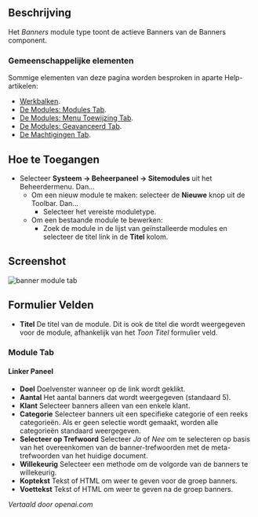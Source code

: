 <!-- Filename: Help4.x:Site_Modules:_Banners  / Display title: Modules: Banners -->

## Beschrijving

Het *Banners* module type toont de actieve Banners van de Banners component.

### Gemeenschappelijke elementen

Sommige elementen van deze pagina worden besproken in aparte Help-artikelen:

* [Werkbalken](jdocmanual?article=help/common-elements/toolbars).
* [De Modules: Modules Tab](jdocmanual?article=help/modules/modules-module-tab).
* [De Modules: Menu Toewijzing Tab](jdocmanual?article=help/modules/modules-menu-assignment-tab).
* [De Modules: Geavanceerd Tab](jdocmanual?article=help/modules/modules-advanced-tab).
* [De Machtigingen Tab](jdocmanual?article=help/common-elements/edit-permissions).

## Hoe te Toegangen

- Selecteer **Systeem → Beheerpaneel → Sitemodules** uit het
  Beheerdermenu. Dan...
  - Om een nieuw module te maken: selecteer de **Nieuwe** knop uit de Toolbar. Dan...
    - Selecteer het vereiste moduletype.
  - Om een bestaande module te bewerken:
    - Zoek de module in de lijst van geïnstalleerde modules en selecteer de
      titel link in de **Titel** kolom.

## Screenshot

![banner module tab](../../../nl/images/modules-site/modules-banners-module-tab.png)

## Formulier Velden

- **Titel** De titel van de module. Dit is ook de titel die wordt weergegeven
  voor de module, afhankelijk van het *Toon Titel* formulier veld.

### Module Tab

#### Linker Paneel

- **Doel** Doelvenster wanneer op de link wordt geklikt.
- **Aantal** Het aantal banners dat wordt weergegeven (standaard 5).
- **Klant** Selecteer banners alleen van een enkele klant.
- **Categorie** Selecteer banners uit een specifieke categorie of een reeks categorieën.
  Als er geen selectie wordt gemaakt, worden alle categorieën standaard weergegeven.
- **Selecteer op Trefwoord** Selecteer *Ja* of *Nee* om te selecteren op
  basis van het overeenkomen van de banner-trefwoorden met de meta-trefwoorden van het huidige document.
- **Willekeurig** Selecteer een methode om de volgorde van de banners te willekeurig.
- **Koptekst** Tekst of HTML om weer te geven voor de groep banners.
- **Voettekst** Tekst of HTML om weer te geven na de groep banners.

*Vertaald door openai.com*

